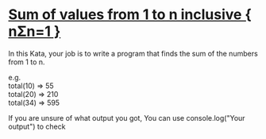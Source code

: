 # [Sum of values from 1 to n inclusive { nΣn=1 }](https://www.codewars.com/kata/sum-of-values-from-1-to-n-inclusive-{-nsn-equals-1-} "https://www.codewars.com/kata/578a55517c77f535a8000064")

In this Kata, your job is to write a program that finds the sum of the numbers from 1 to n.

e.g.  
total(10) => 55  
total(20) => 210  
total(34) => 595

If you are unsure of what output you got, You can use console.log("Your output") to check